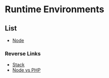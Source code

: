 # Runtime Environments

## List
- [Node](./Node/Node.md)

### Reverse Links
- [Stack](../Stack.md)
- [Node vs PHP](https://www.educba.com/node-js-vs-php-performance/)